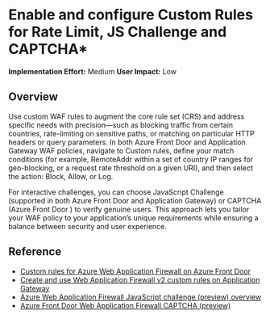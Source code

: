 #  Enable and configure Custom Rules for Rate Limit, JS Challenge and CAPTCHA*

**Implementation Effort:** Medium
**User Impact:** Low

## Overview

Use custom WAF rules to augment the core rule set (CRS) and address specific needs with precision—such as blocking traffic from certain countries, rate-limiting on sensitive paths, or matching on particular HTTP headers or query parameters. In both Azure Front Door and Application Gateway WAF policies, navigate to Custom rules, define your match conditions (for example, RemoteAddr within a set of country IP ranges for geo-blocking, or a request rate threshold on a given URI), and then select the action: Block, Allow, or Log. 

For interactive challenges, you can choose JavaScript Challenge (supported in both Azure Front Door and Application Gateway) or CAPTCHA (Azure Front Door ) to verify genuine users. This approach lets you tailor your WAF policy to your application’s unique requirements while ensuring a balance between security and user experience.

## Reference

* [Custom rules for Azure Web Application Firewall on Azure Front Door](https://learn.microsoft.com/en-us/azure/web-application-firewall/afds/waf-front-door-custom-rules)
* [Create and use Web Application Firewall v2 custom rules on Application Gateway](https://learn.microsoft.com/en-us/azure/web-application-firewall/ag/create-custom-waf-rules)
* [Azure Web Application Firewall JavaScript challenge (preview) overview](https://learn.microsoft.com/en-us/azure/web-application-firewall/waf-javascript-challenge)
* [Azure Front Door Web Application Firewall CAPTCHA (preview)](https://learn.microsoft.com/en-us/azure/web-application-firewall/afds/captcha-challenge)

